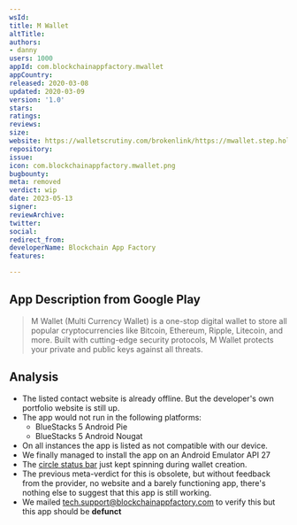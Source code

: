 ```yaml
---
wsId: 
title: M Wallet
altTitle: 
authors:
- danny
users: 1000
appId: com.blockchainappfactory.mwallet
appCountry: 
released: 2020-03-08
updated: 2020-03-09
version: '1.0'
stars: 
ratings: 
reviews: 
size: 
website: https://walletscrutiny.com/brokenlink/https://mwallet.step.holdings
repository: 
issue: 
icon: com.blockchainappfactory.mwallet.png
bugbounty: 
meta: removed
verdict: wip
date: 2023-05-13
signer: 
reviewArchive: 
twitter: 
social: 
redirect_from: 
developerName: Blockchain App Factory
features: 

---
```


## App Description from Google Play 

> M Wallet (Multi Currency Wallet) is a one-stop digital wallet to store all popular cryptocurrencies like Bitcoin, Ethereum, Ripple, Litecoin, and more. Built with cutting-edge security protocols, M Wallet protects your private and public keys against all threats.

## Analysis 

- The listed contact website is already offline. But the developer's own portfolio website is still up.
- The app would not run in the following platforms: 
  - BlueStacks 5 Android Pie 
  - BlueStacks 5 Android Nougat
- On all instances the app is listed as not compatible with our device. 
- We finally managed to install the app on an Android Emulator API 27
- The [circle status bar](https://twitter.com/BitcoinWalletz/status/1657248440919941122) just kept spinning during wallet creation.
- The previous meta-verdict for this is obsolete, but without feedback from the provider, no website and a barely functioning app, there's nothing else to suggest that this app is still working. 
- We mailed tech.support@blockchainappfactory.com to verify this but this app should be **defunct**